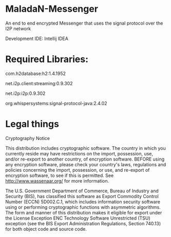 # MaladaN-Messenger
An end to end encrypted Messenger that uses the signal protocol over the I2P network

Development IDE: Intellij IDEA

# Required Libraries:
com.h2database:h2:1.4.1952

net.i2p.client:streaming:0.9.302

net.i2p:i2p:0.9.302

org.whispersystems:signal-protocol-java:2.4.02

# Legal things
Cryptography Notice

This distribution includes cryptographic software. The country in which you currently reside may have restrictions on the import, possession, use, and/or re-export to another country, of encryption software. BEFORE using any encryption software, please check your country's laws, regulations and policies concerning the import, possession, or use, and re-export of encryption software, to see if this is permitted. See http://www.wassenaar.org/ for more information.

The U.S. Government Department of Commerce, Bureau of Industry and Security (BIS), has classified this software as Export Commodity Control Number (ECCN) 5D002.C.1, which includes information security software using or performing cryptographic functions with asymmetric algorithms. The form and manner of this distribution makes it eligible for export under the License Exception ENC Technology Software Unrestricted (TSU) exception (see the BIS Export Administration Regulations, Section 740.13) for both object code and source code.
